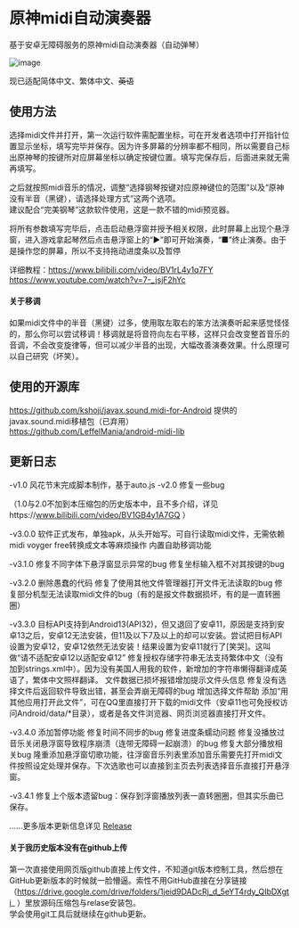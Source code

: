 # 原神midi自动演奏器
基于安卓无障碍服务的原神midi自动演奏器（自动弹琴）  

![image](https://github.com/weixiansen574/Genshin-Lyre-midi-player/blob/main/screenshot.jpg)

现已适配简体中文、繁体中文、~~英语~~
## 使用方法
选择midi文件并打开，第一次运行软件需配置坐标，可在开发者选项中打开指针位置显示坐标，填写完毕并保存。因为许多屏幕的分辨率都不相同，所以需要自己标出原神琴的按键所对应屏幕坐标以确定按键位置。填写完保存后，后面进来就无需再填写。 

之后就按照midi音乐的情况，调整“选择钢琴按键对应原神键位的范围”以及“原神没有半音（黑键），请选择处理方式”这两个选项。  
建议配合“完美钢琴”这款软件使用，这是一款不错的midi预览器。  

将所有参数填写完毕后，点击启动悬浮窗并授予相关权限，此时屏幕上出现个悬浮窗，进入游戏拿起琴然后点击悬浮窗上的“▶”即可开始演奏，“■”终止演奏。由于是操作您的屏幕，所以不支持拖动进度条以及暂停

详细教程：https://www.bilibili.com/video/BV1rL4y1q7FY  
https://www.youtube.com/watch?v=7-_jsjF2hYc
#### 关于移调
如果midi文件中的半音（黑键）过多，使用取左取右的笨方法演奏听起来感觉怪怪的，那么你可以尝试移调！移调就是将音符向左右平移，这样只会改变整首音乐的音调，不会改变旋律等，但可以减少半音的出现，大幅改善演奏效果。什么原理可以自己研究（坏笑）。

## 使用的开源库
https://github.com/kshoji/javax.sound.midi-for-Android 提供的javax.sound.midi移植包（已弃用）  
https://github.com/LeffelMania/android-midi-lib
## 更新日志
-v1.0
风花节末完成脚本制作，基于auto.js
-v2.0
修复一些bug

（1.0与2.0不加到本压缩包的历史版本中，且不多介绍，详见https://www.bilibili.com/video/BV1GB4y1A7GQ ）

-v3.0.0
软件正式发布，单独apk，从头开始写。可自行读取midi文件，无需依赖midi voyger free转换成文本等麻烦操作
内置自助移调功能

-v3.1.0
修复不同字体下悬浮窗显示异常的bug
修复坐标输入框不对其按键的bug

-v3.2.0
删除愚蠢的代码
修复了使用其他文件管理器打开文件无法读取的bug
修复部分机型无法读取midi文件的bug（有的是报文件数据损坏，有的是一直转圈圈）

-v3.3.0
目标API支持到Android13(API32)，但又退回了安卓11，原因是支持到安卓13之后，安卓12无法安装，但11及以下7及以上的却可以安装。尝试把目标API设置为安卓12，安卓12依然无法安装！结果设置为安卓11就行了[笑哭]。这叫做“请不适配安卓12以适配安卓12”
修复授权存储字符串无法支持繁体中文（没有加到strings.xml中）。因为没有美国人用我的软件，新增加的字符串懒得翻译成英语了，繁体中文照样翻译。
文件数据已损坏报错增加提示文件头信息
修复没有选择文件后返回软件导致出错，甚至会弄崩无障碍的bug
增加选择文件帮助
添加“用其他应用打开此文件”，可在QQ里直接打开下载的midi文件（安卓11也可免授权访问Android/data/*目录），或者是各文件浏览器、网页浏览器直接打开文件。

-v3.4.0
添加暂停功能
修复时间不同步的bug
修复进度条蠕动问题
修复没播放过音乐关闭悬浮窗导致程序崩溃（连带无障碍一起崩溃）的bug
修复大部分播放相关bug
隆重添加悬浮窗切歌功能，往浮窗音乐列表里添加音乐需要先打开midi文件按照设定处理并保存。下次选歌也可以直接到主页去列表选择音乐直接打开悬浮窗。

-v3.4.1
修复上个版本遗留bug：保存到浮窗播放列表一直转圈圈，但其实乐曲已保存。


……更多版本更新信息详见 [Release](https://github.com/weixiansen574/Genshin-Lyre-midi-player/releases)



#### 关于我历史版本没有在github上传
第一次直接使用网页版github直接上传文件，不知道git版本控制工具，然后想在GitHub更新版本的时候就一脸懵逼。索性不用GitHub直接在分享链接（https://drive.google.com/drive/folders/1jeid9DADcRj_d_5eYT4rdy_QIbDXgti_ ）里放源码压缩包与relase安装包。  
学会使用git工具后就继续在github更新。